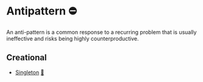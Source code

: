 # Antipattern :no_entry:

An anti-pattern is a common response to a recurring problem that is usually ineffective and risks being highly counterproductive.

## Creational

 * [Singleton](singleton) [:notebook:](http://en.wikipedia.org/wiki/Singleton_pattern)
